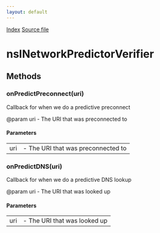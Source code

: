 ```yaml
---
layout: default
---
```

<div id='links'><a href="../index.html">Index</a>
<a href="http://dxr.mozilla.org/mozilla-central/source/netwerk/base/public/nsINetworkPredictorVerifier.idl">Source file</a>
</div>

# nsINetworkPredictorVerifier #

## Methods ##

### onPredictPreconnect(uri) ###
  
Callback for when we do a predictive preconnect  
  
@param uri - The URI that was preconnected to  
  

#### Parameters ####

<table>

<tr>
<td>uri</td>
<td>- The URI that was preconnected to  
</td>
</tr>

</table>

### onPredictDNS(uri) ###
  
Callback for when we do a predictive DNS lookup  
  
@param uri - The URI that was looked up  
  

#### Parameters ####

<table>

<tr>
<td>uri</td>
<td>- The URI that was looked up  
</td>
</tr>

</table>
